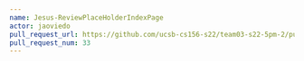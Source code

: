```yaml
---
name: Jesus-ReviewPlaceHolderIndexPage
actor: jaoviedo
pull_request_url: https://github.com/ucsb-cs156-s22/team03-s22-5pm-2/pull/33
pull_request_num: 33
---
```

